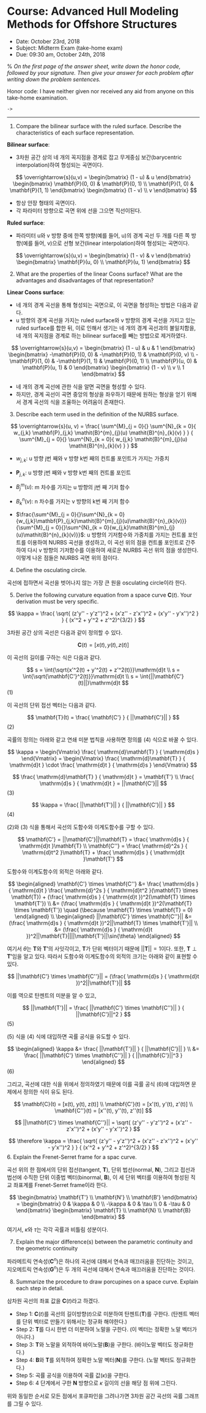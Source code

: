 # Course: Advanced Hull Modeling Methods for Offshore Structures

- Date: October 23rd, 2018
- Subject: Midterm Exam (take-home exam)
- Due: 09:30 am, October 24th, 2018

% _On the first page of the answer sheet, write down the honor code, followed by your signature. Then give your answer for each problem after writing down the problem sentences._

Honor code: I have neither given nor received any aid from anyone on this take-home examination.  

`->`

--- 

1. Compare the bilinear surface with the ruled surface. Describe the characteristics of each surface representation.

**Bilinear surface**:

- 3차원 공간 상의 네 개의 꼭지점을 경계로 잡고 무게중심 보간(barycentric interpolation)하여 형성되는 곡면이다.

$$
\overrightarrow{s}(u,v) =
\begin{bmatrix}
    (1 - u) & u
\end{bmatrix}
\begin{bmatrix}
    \mathbf{P}(0, 0) & \mathbf{P}(0, 1) \\
    \mathbf{P}(1, 0) & \mathbf{P}(1, 1)
\end{bmatrix}
\begin{bmatrix}
    (1 - v) \\
    v
\end{bmatrix}
$$

- 항상 안장 형태의 곡면이다.
- 각 파라미터 방향으로 곡면 위에 선을 그으면 직선이된다.

**Ruled surface**:

- 파라미터 u와 v 방향 중에 한쪽 방향(예를 들어, u)의 경계 곡선 두 개를 다른 쪽 방향(예를 들어, v)으로 선형 보간(linear interpolation)하여 형성되는 곡면이다.

$$
\overrightarrow{s}(u,v) =
\begin{bmatrix}
    (1 - v) & v
\end{bmatrix}
\begin{bmatrix}
    \mathbf{P}(u, 0)    \\
    \mathbf{P}(u, 1)
\end{bmatrix}
$$

2. What are the properties of the linear Coons surface? What are the advantages and disadvantages of that representation?

**Linear Coons surface**:

- 네 개의 경계 곡선을 통해 형성되는 곡면으로, 이 곡면을 형성하는 방법은 다음과 같다.
- u 방향의 경계 곡선을 가지는 ruled surface와 v 방향의 경계 곡선을 가지고 있는 ruled surface를 합한 뒤, 이로 인해서 생기는 네 개의 경계 곡선과의 불일치함을, 네 개의 꼭지점을 경계로 하는 bilinear surface를 빼는 방법으로 제거하였다.

$$
\overrightarrow{s}(u,v) =
\begin{bmatrix}
    (1 - u) & u & 1
\end{bmatrix}
\begin{bmatrix}
    -\mathbf{P}(0, 0) & -\mathbf{P}(0, 1) & \mathbf{P}(0, v)    \\
    -\mathbf{P}(1, 0) & -\mathbf{P}(1, 1) & \mathbf{P}(0, 1)    \\
    \mathbf{P}(u, 0) & \mathbf{P}(u, 1) & 0
\end{bmatrix}
\begin{bmatrix}
    (1 - v) \\
    v       \\
    1
\end{bmatrix}
$$

- 네 개의 경계 곡선에 관한 식을 알면 곡면을 형성할 수 있다.
- 하지만, 경계 곡선이 곡면 중앙의 형상을 좌우하기 때문에 원하는 형상을 얻기 위해서 경계 곡선의 식을 조율하는 어려움이 존재한다.

3. Describe each term used in the definition of the NURBS surface.

$$
\overrightarrow{s}(u, v) =
\frac{
    \sum^{M}_{j = 0}{}
    \sum^{N}_{k = 0}{
        w_{j,k}
        \mathbf{P}_{j,k}
        \mathit{B}^{m}_{j}(u)
        \mathit{B}^{n}_{k}(v)
    }
}
{
    \sum^{M}_{j = 0}{}
    \sum^{N}_{k = 0}{
        w_{j,k}
        \mathit{B}^{m}_{j}(u)
        \mathit{B}^{n}_{k}(v)
    }
}
$$

- $w_{j,k}$: u 방향 j번 째와 v 방향 k번 째의 컨트롤 포인트가 가지는 가중치

- $\mathbf{P}_{j,k}$: u 방향 j번 째와 v 방향 k번 째의 컨트롤 포인트

- $\mathit{B}^{m}_{j}(u)$: m 차수를 가지는 u 방향의 j번 째 기저 함수

- $\mathit{B}^{n}_{k}(v)$: n 차수를 가지는 v 방향의 k번 째 기저 함수

- $\frac{\sum^{M}_{j = 0}{}\sum^{N}_{k = 0}{w_{j,k}\mathbf{P}_{j,k}\mathit{B}^{m}_{j}(u)\mathit{B}^{n}_{k}(v)}}{\sum^{M}_{j = 0}{}\sum^{N}_{k = 0}{w_{j,k}\mathit{B}^{m}_{j}(u)\mathit{B}^{n}_{k}(v)}}$: u 방향의 기저함수와 가중치를 가지는 컨트롤 포인트를 이용하여 NURBS 곡선을 생성하고, 이 곡선 위의 점을 컨트롤 포인트로 간주하여 다시 v 방향의 기저함수를 이용하여 새로운 NURBS 곡선 위의 점을 생성한다. 이렇게 나온 점들은 NURBS 곡면 위의 점이다.

4. Define the osculating circle.

곡선에 접하면서 곡선을 벗어나지 않는 가장 큰 원을 osculating circle이라 한다.

5. Derive the following curvature equation from a space curve $\mathbf{C}(t)$. Your derivation must be very specific.

$$
\kappa =
\frac{
    \sqrt{
        (z'y'' - y'z'')^2 +
        (x'z'' - z'x'')^2 +
        (x'y'' - y'x'')^2
    }
}
{
    (x'^2 + y'^2 + z'^2)^{3/2}
}
$$

3차원 공간 상의 곡선은 다음과 같이 정의할 수 있다.

$$
\mathbf{C}(t) = [x(t), y(t), z(t)]
$$

이 곡선의 길이를 구하는 식은 다음과 같다.

$$
s = \int{\sqrt{x'^2(t) + y'^2(t) + z'^2(t)}}\mathrm{d}t \\
s = \int{\sqrt{\mathbf{C'}^2(t)}}\mathrm{d}t \\
s = \int{||\mathbf{C'}(t)||}\mathrm{d}t
$$
(1)

이 곡선의 단위 접선 벡터는 다음과 같다.

$$
\mathbf{T}(t) =
\frac{
    \mathbf{C'}
}
{
    ||\mathbf{C'}||
}
$$
(2)

곡률의 정의는 아래와 같고 연쇄 미분 법칙을 사용하면 정의를 (4) 식으로 바꿀 수 있다.

$$
\kappa =
\begin{Vmatrix}
\frac{
    \mathrm{d}\mathbf{T}
}
{
    \mathrm{d}s
}
\end{Vmatrix} =
\begin{Vmatrix}
\frac{
    \mathrm{d}\mathbf{T}
}
{
    \mathrm{d}t
}
\cdot
\frac{
    \mathrm{d}t
}
{
    \mathrm{d}s
}
\end{Vmatrix}
$$

$$
\frac{
    \mathrm{d}\mathbf{T}
}
{
    \mathrm{d}t
} = \mathbf{T'}  \\
\frac{
    \mathrm{d}s
}
{
    \mathrm{d}t
} = ||\mathbf{C'}||
$$
(3)

$$
\kappa =
\frac{
    ||\mathbf{T'}||
}
{
    ||\mathbf{C'}||
}
$$
(4)

(2)와 (3) 식을 통해서 곡선의 도함수와 이계도함수를 구할 수 있다.

$$
\mathbf{C'} = ||\mathbf{C'}||\mathbf{T} = 
\frac{
    \mathrm{d}s
}
{
    \mathrm{d}t
}\mathbf{T} \\
\mathbf{C''} = 
\frac{
    \mathrm{d}^2s
}
{
    \mathrm{d}t^2
}\mathbf{T} + 
\frac{
    \mathrm{d}s
}
{
    \mathrm{d}t
}\mathbf{T'}
$$

도함수와 이계도함수의 외적은 아래와 같다.

$$
\begin{aligned}
\mathbf{C'} \times \mathbf{C''} &= 
\frac{
    \mathrm{d}s
}
{
    \mathrm{d}t
}
\frac{
    \mathrm{d}^2s
}
{
    \mathrm{d}t^2
}(\mathbf{T} \times \mathbf{T}) +
(\frac{
    \mathrm{d}s
}
{
    \mathrm{d}t
})^2(\mathbf{T} \times \mathbf{T'}) \\
&=
(\frac{
    \mathrm{d}s
}
{
    \mathrm{d}t
})^2(\mathbf{T} \times \mathbf{T'}) \quad
(\because \mathbf{T} \times \mathbf{T} = 0)
\end{aligned}   \\
\begin{aligned}
||\mathbf{C'} \times \mathbf{C''}|| &= 
(\frac{
    \mathrm{d}s
}
{
    \mathrm{d}t
})^2||\mathbf{T} \times \mathbf{T'}||   \\
&= 
(\frac{
    \mathrm{d}s
}
{
    \mathrm{d}t
})^2||\mathbf{T}||||\mathbf{T'}||\sin{\theta}
\end{aligned}
$$

여기서 $\theta$는 $\mathbf{T}$와 $\mathbf{T'}$의 사잇각이고, $\mathbf{T}$가 단위 벡터이기 때문에 $||\mathbf{T}||=1$이다. 또한, $\mathbf{T} \perp \mathbf{T'}$임을 알고 있다. 따라서 도함수와 이계도함수의 외적의 크기는 아래와 같이 표현할 수 있다.

$$
||\mathbf{C'} \times \mathbf{C''}|| = 
(\frac{
    \mathrm{d}s
}
{
    \mathrm{d}t
})^2||\mathbf{T'}||
$$

이를 역으로 탄젠트의 미분을 알 수 있고,

$$
||\mathbf{T'}|| =
\frac{
    ||\mathbf{C'} \times \mathbf{C''}||
}
{
    ||\mathbf{C'}||^2
}
$$
(5)

(5) 식을 (4) 식에 대입하면 곡률 공식을 유도할 수 있다.

$$
\begin{aligned}
\kappa &=
\frac{
    ||\mathbf{T'}||
}
{
    ||\mathbf{C'}||
}   \\
&=
\frac{
    ||\mathbf{C'} \times \mathbf{C''}||
}
{
    ||\mathbf{C'}||^3
}
\end{aligned}
$$
(6)

그리고, 곡선에 대한 식을 위에서 정의하였기 때문에 이를 곡률 공식 (6)에 대입하면 문제에서 정의한 식이 유도 된다.

$$
\mathbf{C}(t) = [x(t), y(t), z(t)]  \\
\mathbf{C'}(t) = [x'(t), y'(t), z'(t)]  \\
\mathbf{C''}(t) = [x''(t), y''(t), z''(t)]
$$

$$
||\mathbf{C'} \times \mathbf{C''}|| = 
\sqrt{
        (z'y'' - y'z'')^2 +
        (x'z'' - z'x'')^2 +
        (x'y'' - y'x'')^2
}
$$

$$
\therefore
\kappa =
\frac{
    \sqrt{
        (z'y'' - y'z'')^2 +
        (x'z'' - z'x'')^2 +
        (x'y'' - y'x'')^2
    }
}
{
    (x'^2 + y'^2 + z'^2)^{3/2}
}
$$
6. Explain the Frenet-Serret frame for a spac curve.

곡선 위의 한 점에서의 단위 접선(tangent, $\mathbf{T}$), 단위 법선(normal, $\mathbf{N}$), 그리고 접선과 법선에 수직한 단위 이중법 벡터(binormal, $\mathbf{B}$), 이 세 단위 벡터를 이용하여 형성된 직교 좌표계를 Frenet-Serret frame이라 한다.

$$
\begin{bmatrix}
    \mathbf{T'}   \\
    \mathbf{N'}   \\
    \mathbf{B'}
\end{bmatrix} = 
\begin{bmatrix}
    0 & \kappa & 0   \\
    -\kappa & 0 & \tau   \\
    0 & -\tau & 0
\end{bmatrix}
\begin{bmatrix}
    \mathbf{T}   \\
    \mathbf{N}   \\
    \mathbf{B}
\end{bmatrix}
$$

여기서, $\kappa$와 $\tau$는 각각 곡률과 비틀림 성분이다.

7. Explain the major difference(s) between the parametric continuity and the geometric continuity

파라메트릭 연속성($\mathbf{C}^n$)은 하나의 곡선에 대해서 연속과 매끄러움을 진단하는 것이고, 지오메트릭 연속성($\mathbf{G}^n$)은 두 개의 곡선에 대해서 연속과 매끄러움을 진단하는 것이다.

8. Summarize the procedure to draw porcupines on a space curve. Explain each step in detail.

삼차원 곡선의 좌표 값을 $\mathbf{C}(t)$라고 하겠다.

- Step 1: $\mathbf{C}(t)$를 곡선의 길이방향($t$)으로 미분하여 탄젠트($\mathbf{T}$)를 구한다. (탄젠트 벡터를 단위 벡터로 만들기 위해서는 정규화 해야한다.)
- Step 2: $\mathbf{T}$를 다시 한번 더 미분하여 노말을 구한다. (이 벡터는 정확한 노말 벡터가 아니다.)
- Step 3: $\mathbf{T}$와 노말을 외적하여 바이노말($\mathbf{B}$)을 구한다. (바이노말 벡터도 정규화한다.)
- Step 4: $\mathbf{B}$와 $\mathbf{T}$를 외적하여 정확한 노말 벡터($\mathbf{N}$)를 구한다. (노말 벡터도 정규화한다.)
- Step 5: 곡률 공식을 이용하여 곡률 값($\kappa$)을 구한다.
- Step 6: 4 단계에서 구한 $\mathbf{N}$ 방향으로 $\kappa$ 길이의 선을 해당 점 위에 그린다.

위와 동일한 순서로 모든 점에서 포큐파인을 그려나가면 3차원 공간 곡선의 곡률 그래프를 그릴 수 있다.